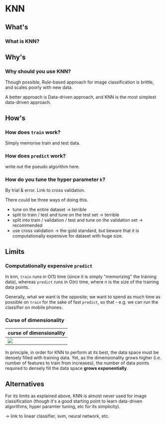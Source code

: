
# KNN
## What's

### What is KNN?


## Why's
### Why should you use KNN?
Though possible, Rule-based approach for image classification is brittle, and scales poorly with new data.

A better approach is Data-driven approach, and KNN is the most simplest data-driven approach.

## How's
### How does `train` work?
Simply memorise train and test data.

### How does `predict` work?
write out the pseudo algorithm here.

### How do you tune the hyper parameter `k`?
By trial & error. Link to cross validation. 

There could be three ways of doing this.
- tune on the entire dataset -> terrible
- split to train / test and tune on the test set -> terrible
- split into  train / validation / test and tune on the validation set -> recommended
- use cross validation -> the gold standard, but beware that it is computationally expensive for dataset with huge size. 

 
## Limits
### Computationally expensive `predict`
In knn, `train` runs in O(1) time (since it is simply "memorizing" the training data), whereas `predict`
 runs in O(n) time, where n is the size of the training data points. 

Generally, what we want is the opposite; we want to spend as much time as possible on `train`
 for the sake of fast `predict`, so that - e.g. we can run the classifier on mobile phones.
 
### Curse of dimensionality

curse of dimensionality |
--- |
![](https://s3.us-west-2.amazonaws.com/secure.notion-static.com/6d8d9446-70a0-44d2-8644-905adfa646a8/Untitled.png?X-Amz-Algorithm=AWS4-HMAC-SHA256&X-Amz-Credential=AKIAT73L2G45O3KS52Y5%2F20201020%2Fus-west-2%2Fs3%2Faws4_request&X-Amz-Date=20201020T071838Z&X-Amz-Expires=86400&X-Amz-Signature=deca1aefa1741fde6453ba832deb7777696641e3a2d26c2e85e5d24b52ce25c3&X-Amz-SignedHeaders=host&response-content-disposition=filename%20%3D%22Untitled.png%22)| 

In principle, in order for KNN to perform at its best, the data space must be densely filled with training data.
Yet, as the dimensionality grows higher (i.e. number of features to train from increases), the number of data points
required to densely fill the data space **grows exponentially**.


## Alternatives
For its limits as explained above, KNN is almost never used for image classification 
(though it's a good starting point to learn data-driven algorithms, hyper paramter tuning, etc for its simplicity).

 -> link to linear classifier, svm, neural network, etc.
